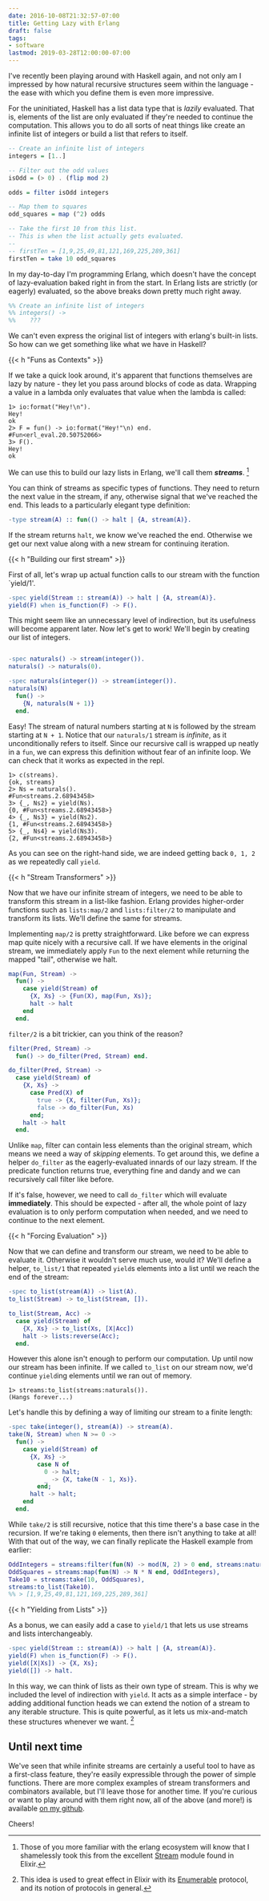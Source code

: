 ```yaml
---
date: 2016-10-08T21:32:57-07:00
title: Getting Lazy with Erlang
draft: false
tags:
- software
lastmod: 2019-03-28T12:00:00-07:00
---
```


I've recently been playing around with Haskell again, and not only am I impressed by how natural recursive structures seem within the language - the ease with which you define them is even more impressive.

For the uninitiated, Haskell has a list data type that is _lazily_ evaluated. That is, elements of the list are only evaluated if they're needed to continue the computation. This allows you to do all sorts of neat things like create an infinite list of integers or build a list that refers to itself.

```haskell
-- Create an infinite list of integers
integers = [1..]

-- Filter out the odd values
isOdd = (> 0) . (flip mod 2)

odds = filter isOdd integers

-- Map them to squares
odd_squares = map (^2) odds

-- Take the first 10 from this list.
-- This is when the list actually gets evaluated.
--
-- firstTen = [1,9,25,49,81,121,169,225,289,361]
firstTen = take 10 odd_squares
```

In my day-to-day I'm programming Erlang, which doesn't have the concept of lazy-evaluation baked right in from the start. In Erlang lists are strictly (or eagerly) evaluated, so the above breaks down pretty much right away.

```erlang
%% Create an infinite list of integers
%% integers() ->
%%    ???
```

We can't even express the original list of integers with erlang's built-in lists. So how can we
get something like what we have in Haskell?

{{< h "Funs as Contexts" >}}

If we take a quick look around, it's apparent that functions themselves are lazy by nature - they let you pass around blocks of code as data. Wrapping a value in a lambda only evaluates that value when the lambda is called:

```plain
1> io:format("Hey!\n").
Hey!
ok
2> F = fun() -> io:format("Hey!"\n) end.
#Fun<erl_eval.20.50752066>
3> F().
Hey!
ok
```

We can use this to build our lazy lists in Erlang, we'll call them __*streams*__. [^streams]

You can think of streams as specific types of functions. They need to return the next value in the stream, if any, otherwise signal that we've reached the end. This leads to a particularly elegant type definition:

```erlang
-type stream(A) :: fun(() -> halt | {A, stream(A)}.
```

If the stream returns `halt`, we know we've reached the end. Otherwise we get our next value along with a new stream for continuing iteration.

{{< h "Building our first stream" >}}

First of all, let's wrap up actual function calls to our stream with the function `yield/1'.

```erlang
-spec yield(Stream :: stream(A)) -> halt | {A, stream(A)}.
yield(F) when is_function(F) -> F().
```

This might seem like an unnecessary level of indirection, but its usefulness will become apparent later. Now let's get to work! We'll begin by creating our list of integers.

```erlang

-spec naturals() -> stream(integer()).
naturals() -> naturals(0).

-spec naturals(integer()) -> stream(integer()).
naturals(N)
  fun() ->
    {N, naturals(N + 1)}
  end.
```

Easy! The stream of natural numbers starting at `N` is followed by the stream starting at `N + 1`. Notice that our `naturals/1` stream is _infinite_, as it unconditionally refers to itself. Since our recursive call is wrapped up neatly in a `fun`, we can express this definition without fear of an infinite loop. We can check that it works as expected in the repl.

```plain
1> c(streams).
{ok, streams}
2> Ns = naturals().
#Fun<streams.2.68943458>
3> {_, Ns2} = yield(Ns).
{0, #Fun<streams.2.68943458>}
4> {_, Ns3} = yield(Ns2).
{1, #Fun<streams.2.68943458>}
5> {_, Ns4} = yield(Ns3).
{2, #Fun<streams.2.68943458>}
```

As you can see on the right-hand side, we are indeed getting back `0, 1, 2` as we repeatedly call `yield`.

{{< h "Stream Transformers" >}}

Now that we have our infinite stream of integers, we need to be able to transform this stream in a list-like fashion. Erlang provides higher-order functions such as `lists:map/2` and `lists:filter/2` to manipulate and transform its lists. We'll define the same for streams.

Implementing `map/2` is pretty straightforward. Like before we can express map quite nicely with a recursive call. If we have elements in the original stream, we immediately apply `Fun` to the next element while returning the mapped "tail", otherwise we halt.

```erlang
map(Fun, Stream) ->
  fun() ->
    case yield(Stream) of
      {X, Xs} -> {Fun(X), map(Fun, Xs)};
      halt -> halt
    end
  end.
```

`filter/2` is a bit trickier, can you think of the reason?

```erlang
filter(Pred, Stream) ->
  fun() -> do_filter(Pred, Stream) end.

do_filter(Pred, Stream) ->
  case yield(Stream) of
    {X, Xs} ->
      case Pred(X) of
        true -> {X, filter(Fun, Xs)};
        false -> do_filter(Fun, Xs)
      end;
    halt -> halt
  end.
```

Unlike `map`, filter can contain less elements than the original stream, which means we need a way of _skipping_ elements. To get around this, we define a helper `do_filter` as the eagerly-evaluated innards of our lazy stream. If the predicate function returns true, everything fine and dandy and we can recursively call filter like before.

If it's false, however, we need to call `do_filter` which will evaluate __immediately__. This should be expected - after all, the whole point of lazy evaluation is to only perform computation when needed, and we need to continue to the next element.

{{< h "Forcing Evaluation" >}}

Now that we can define and transform our stream, we need to be able to evaluate it. Otherwise it wouldn't serve much use, would it? We'll define a helper, `to_list/1` that repeated `yield`s elements into a list until we reach the end of the stream:

```erlang
-spec to_list(stream(A)) -> list(A).
to_list(Stream) -> to_list(Stream, []).

to_list(Stream, Acc) ->
  case yield(Stream) of
    {X, Xs} -> to_list(Xs, [X|Acc])
    halt -> lists:reverse(Acc);
  end.
```

However this alone isn't enough to perform our computation. Up until now our stream has been infinite. If we called `to_list` on our stream now, we'd continue `yield`ing elements until we ran out of memory.

```plain
1> streams:to_list(streams:naturals()).
(Hangs forever...)
```

Let's handle this by defining a way of limiting our stream to a finite length:

```erlang
-spec take(integer(), stream(A)) -> stream(A).
take(N, Stream) when N >= 0 ->
  fun() ->
    case yield(Stream) of
      {X, Xs} ->
        case N of
          0 -> halt;
          _ -> {X, take(N - 1, Xs)}.
        end;
      halt -> halt;
    end
  end.
```

While `take/2` is still recursive, notice that this time there's a base case in the recursion. If we're taking `0` elements, then there isn't anything to take at all! With that out of the way, we can finally replicate the Haskell example from earlier:

```erlang
OddIntegers = streams:filter(fun(N) -> mod(N, 2) > 0 end, streams:naturals()),
OddSquares = streams:map(fun(N) -> N * N end, OddIntegers),
Take10 = streams:take(10, OddSquares),
streams:to_list(Take10).
%% > [1,9,25,49,81,121,169,225,289,361]
```

{{< h "Yielding from Lists" >}}

As a bonus, we can easily add a case to `yield/1` that lets us use streams and lists interchangeably.

```erlang
-spec yield(Stream :: stream(A)) -> halt | {A, stream(A)}.
yield(F) when is_function(F) -> F().
yield([X|Xs]) -> {X, Xs};
yield([]) -> halt.
```

In this way, we can think of lists as their own type of stream. This is why we included the level of indirection with `yield`. It acts as a simple interface - by adding additional function heads we can extend the notion of a stream to any iterable structure. This is quite powerful, as it lets us mix-and-match these structures whenever we want. [^enumerable]

## Until next time

We've seen that while infinite streams are certainly a useful tool to have as a first-class feature, they're easily expressible through the power of simple functions. There are more complex examples of stream transformers and combinators available, but I'll leave those for another time. If you're curious or want to play around with them right now, all of the above (and more!) is available [on my github](https://github.com/cwbriones/streams).

Cheers!

[^streams]: Those of you more familiar with the erlang ecosystem will know that I shamelessly took this from the excellent [Stream](http://elixir-lang.org/docs/stable/elixir/Stream.html) module found in Elixir.

[^enumerable]: This idea is used to great effect in Elixir with its [Enumerable](http://elixir-lang.org/docs/stable/elixir/Enumerable.html) protocol, and its notion of protocols in general.
